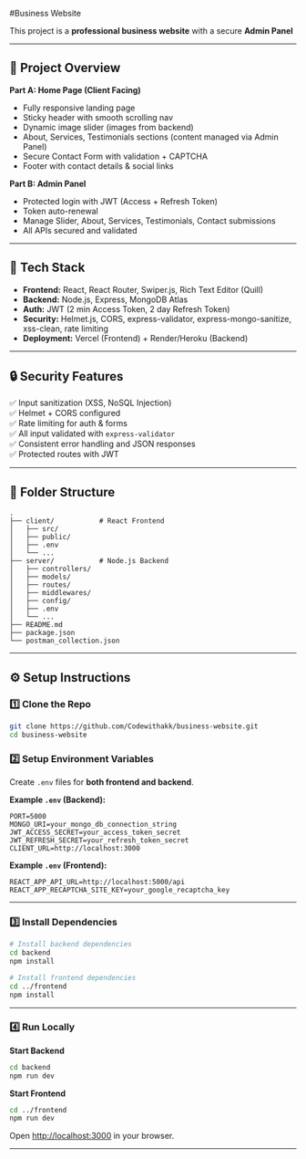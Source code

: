 #Business Website

This project is a **professional business website** with a secure **Admin Panel**

---

## 📌 **Project Overview**

**Part A: Home Page (Client Facing)**  
- Fully responsive landing page
- Sticky header with smooth scrolling nav
- Dynamic image slider (images from backend)
- About, Services, Testimonials sections (content managed via Admin Panel)
- Secure Contact Form with validation + CAPTCHA
- Footer with contact details & social links

**Part B: Admin Panel**  
- Protected login with JWT (Access + Refresh Token)
- Token auto-renewal
- Manage Slider, About, Services, Testimonials, Contact submissions
- All APIs secured and validated

---

## 🚀 **Tech Stack**

- **Frontend:** React, React Router, Swiper.js, Rich Text Editor (Quill)
- **Backend:** Node.js, Express, MongoDB Atlas
- **Auth:** JWT (2 min Access Token, 2 day Refresh Token)
- **Security:** Helmet.js, CORS, express-validator, express-mongo-sanitize, xss-clean, rate limiting
- **Deployment:** Vercel (Frontend) + Render/Heroku (Backend)

---

## 🔒 **Security Features**

✅ Input sanitization (XSS, NoSQL Injection)  
✅ Helmet + CORS configured  
✅ Rate limiting for auth & forms  
✅ All input validated with `express-validator`  
✅ Consistent error handling and JSON responses  
✅ Protected routes with JWT

---

## 📂 **Folder Structure**

```plaintext
.
├── client/           # React Frontend
│   ├── src/
│   ├── public/
│   ├── .env
│   └── ...
├── server/           # Node.js Backend
│   ├── controllers/
│   ├── models/
│   ├── routes/
│   ├── middlewares/
│   ├── config/
│   ├── .env
│   └── ...
├── README.md
├── package.json
└── postman_collection.json
````

---

## ⚙️ **Setup Instructions**

### 1️⃣ Clone the Repo

```bash
git clone https://github.com/Codewithakk/business-website.git
cd business-website
```

### 2️⃣ Setup Environment Variables

Create `.env` files for **both frontend and backend**.

**Example `.env` (Backend):**

```
PORT=5000
MONGO_URI=your_mongo_db_connection_string
JWT_ACCESS_SECRET=your_access_token_secret
JWT_REFRESH_SECRET=your_refresh_token_secret
CLIENT_URL=http://localhost:3000
```

**Example `.env` (Frontend):**

```
REACT_APP_API_URL=http://localhost:5000/api
REACT_APP_RECAPTCHA_SITE_KEY=your_google_recaptcha_key
```

---

### 3️⃣ Install Dependencies

```bash
# Install backend dependencies
cd backend
npm install

# Install frontend dependencies
cd ../frontend
npm install
```

---

### 4️⃣ Run Locally

**Start Backend**

```bash
cd backend
npm run dev
```

**Start Frontend**

```bash
cd ../frontend
npm run dev
```

Open [http://localhost:3000](http://localhost:3000) in your browser.

---

